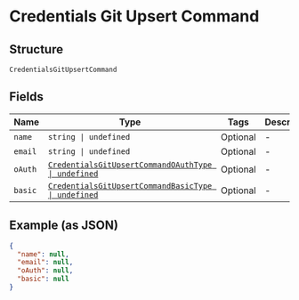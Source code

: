 
# Credentials Git Upsert Command

## Structure

`CredentialsGitUpsertCommand`

## Fields

| Name | Type | Tags | Description |
|  --- | --- | --- | --- |
| `name` | `string \| undefined` | Optional | - |
| `email` | `string \| undefined` | Optional | - |
| `oAuth` | [`CredentialsGitUpsertCommandOAuthType \| undefined`](../../doc/models/credentials-git-upsert-command-o-auth-type.md) | Optional | - |
| `basic` | [`CredentialsGitUpsertCommandBasicType \| undefined`](../../doc/models/credentials-git-upsert-command-basic-type.md) | Optional | - |

## Example (as JSON)

```json
{
  "name": null,
  "email": null,
  "oAuth": null,
  "basic": null
}
```

